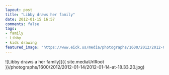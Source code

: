 ```yaml
---
layout: post
title: "Libby draws her family"
date: 2012-01-15 16:57
comments: false
tags: 
- family
- Libby
- kids drawing
featured_image: "https://www.eick.us/media/photographs/1600/2012/2012-01-14/2012-01-14-at-18.33.20.jpg"
---
```

![Libby draws a her family]({{ site.mediaUrlRoot }}/photographs/1600/2012/2012-01-14/2012-01-14-at-18.33.20.jpg)

